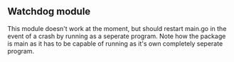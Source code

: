 ## Watchdog module

This module doesn't work at the moment, but should restart main.go in the event of a crash by running as a seperate program.
Note how the package is main as it has to be capable of running as it's own completely seperate program.